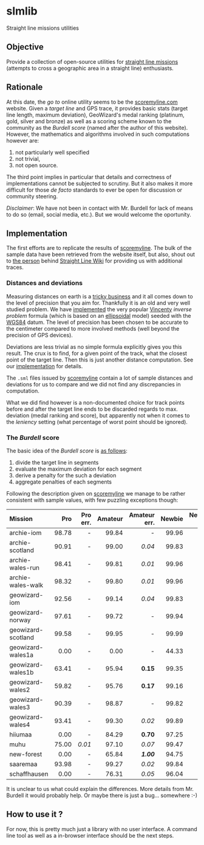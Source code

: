 # slmlib
Straight line missions utilities

## Objective
Provide a collection of open-source utilities for [straight line missions](https://en.wikipedia.org/wiki/GeoWizard#Straight_line_missions)
(attempts to cross a geographic area in a straight line) enthusiasts.

## Rationale
At this date, the *go to* online utility seems to be the [scoremyline.com](https://scoremyline.com/)
website. Given a *target line* and GPS trace, it provides basic stats (target line length, maximum
deviation), GeoWizard's medal ranking (platinum, gold, silver and bronze) as well as a scoring
scheme known to the community as the *Burdell score* (named after the author of this website).
However, the mathematics and algorithms involved in such computations however are:
  1. not particularly well specified
  2. not trivial,
  3. not open source.

The third point implies in particular that details and correctness of implementations cannot be
subjected to scrutiny. But it also makes it more difficult for those *de facto* standards to ever be
open for discussion or community steering.

*Disclaimer*: We have not been in contact with Mr. Burdell for lack of means to do so (email, social
media, etc.). But we would welcome the oportunity.

## Implementation
The first efforts are to replicate the results of [scoremyline](https://scoremyline.com/). The bulk
of the sample data have been retrieved from the website itself, but also, shout out to
[the person](https://github.com/SimonJoelWarkentin) behind
[Straight Line Wiki](https://straightline.wiki/) for providing us with additional traces.

### Distances and deviations
Measuring distances on earth is a [tricky business](https://en.wikipedia.org/wiki/Geographical_distance)
and it all comes down to the level of precision that you aim for. Thankfully it is an old and very
well studied problem. We have [implemented](./src/wsg84.rs) the very popular [Vincenty](https://en.wikipedia.org/wiki/Vincenty%27s_formulae)
*inverse problem* formula (which is based on an [ellipsoidal](https://en.wikipedia.org/wiki/Spheroid)
model) seeded with the [WGS84](https://en.wikipedia.org/wiki/World_Geodetic_System#WGS84) datum. The
level of precision has been chosen to be accurate to the centimeter compared to more involved
methods (well beyond the precision of GPS devices).

Deviations are less trivial as no simple formula explicitly gives you this result. The crux is to
find, for a given point of the track, what the closest point of the target line. Then this is just
another distance computation. See our [implementation](./src/stats.rs) for details.

The `.sml` files issued by [scoremyline](https://scoremyline.com/) contain a lot of sample distances
and deviations for us to compare and we did not find any discrepancies in computation.

What we did find however is a non-documented choice for track points before and after the target
line ends to be discarded regards to max. deviation (medal ranking and score), but apparently not
when it comes to the *leniency* setting (what percentage of worst point should be ignored).

### The *Burdell* score
The basic idea of the *Burdell score* is [as follows](./src/burdell.rs):
  1. divide the target line in segments
  2. evaluate the maximum deviation for each segment
  3. derive a penalty for the such a deviation
  4. aggregate penalties of each segments

Following the description given on [scoremyline](https://scoremyline.com/) we manage to be rather
consistent with sample values, with few puzzling exceptions though:

| Mission            | Pro          | Pro err.     | Amateur      | Amateur err. | Newbie       | Newbie err.  |
|:-------------------|-------------:|-------------:|-------------:|-------------:|-------------:|-------------:|
| archie-iom         |        98.78 |            - |        99.84 |            - |        99.96 |            - |
| archie-scotland    |        90.91 |            - |        99.00 |       *0.04* |        99.83 |       *0.02* |
| archie-wales-run   |        98.41 |            - |        99.81 |       *0.01* |        99.96 |       *0.01* |
| archie-wales-walk  |        98.32 |            - |        99.80 |       *0.01* |        99.96 |            - |
| geowizard-iom      |        92.56 |            - |        99.14 |       *0.04* |        99.83 |       *0.01* |
| geowizard-norway   |        97.61 |            - |        99.72 |            - |        99.94 |            - |
| geowizard-scotland |        99.58 |            - |        99.95 |            - |        99.99 |            - |
| geowizard-wales1a  |         0.00 |            - |         0.00 |            - |        44.33 |   ***3.70*** |
| geowizard-wales1b  |        63.41 |            - |        95.94 |     **0.15** |        99.35 |       *0.05* |
| geowizard-wales2   |        59.82 |            - |        95.76 |     **0.17** |        99.16 |       *0.01* |
| geowizard-wales3   |        90.39 |            - |        98.87 |            - |        99.82 |       *0.01* |
| geowizard-wales4   |        93.41 |            - |        99.30 |       *0.02* |        99.89 |       *0.01* |
| hiiumaa            |         0.00 |            - |        84.29 |     **0.70** |        97.25 |       *0.01* |
| muhu               |        75.00 |       *0.01* |        97.10 |      *0.07*  |        99.47 |       *0.01* |
| new-forest         |         0.00 |            - |        65.84 |   ***1.00*** |        94.75 |       *0.01* |
| saaremaa           |        93.98 |            - |        99.27 |       *0.02* |        99.84 |            - |
| schaffhausen       |         0.00 |            - |        76.31 |       *0.05* |        96.04 |   ***1.00*** |

It is unclear to us what could explain the differences. More details from Mr. Burdell it would
probably help. Or maybe there is just a bug... somewhere :-)

## How to use it ?
For now, this is pretty much just a library with no user interface. A command line tool as well as
a in-browser interface should be the next steps.
